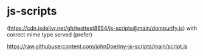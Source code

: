 # js-scripts
(https://cdn.jsdelivr.net/gh/testtest8654/js-scripts@main/dompurify.js) with correct mime type served (prefer)


https://raw.githubusercontent.com/johnDoe/my-js-scripts/main/script.js
